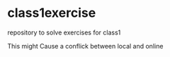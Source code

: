 # class1exercise
repository to solve exercises for class1

This might Cause a conflick between local and online
